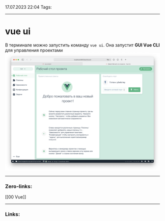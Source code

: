 17.07.2023 22:04
Tags:

---
# vue ui
В терминале можно запустить команду `vue ui`. Она запустит **GUI Vue CLI** для управления проектами
![alt GUI Vue CLI](Files/vue-ui.png)

---
### Zero-links:
[[00 Vue]]

---
### Links:

